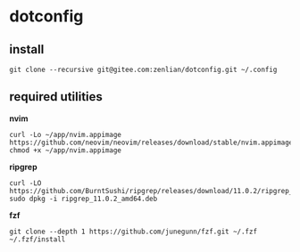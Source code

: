 # dotconfig

## install

``` shell
git clone --recursive git@gitee.com:zenlian/dotconfig.git ~/.config
```

## required utilities

__nvim__

```
curl -Lo ~/app/nvim.appimage https://github.com/neovim/neovim/releases/download/stable/nvim.appimage
chmod +x ~/app/nvim.appimage
```

__ripgrep__

```
curl -LO https://github.com/BurntSushi/ripgrep/releases/download/11.0.2/ripgrep_11.0.2_amd64.deb
sudo dpkg -i ripgrep_11.0.2_amd64.deb
```

__fzf__

```
git clone --depth 1 https://github.com/junegunn/fzf.git ~/.fzf
~/.fzf/install
```
